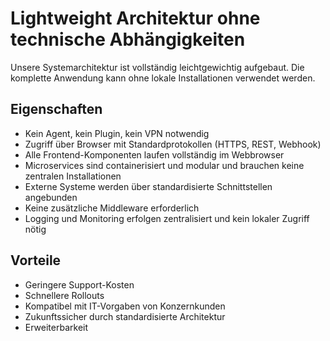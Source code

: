 # Lightweight Architektur ohne technische Abhängigkeiten

Unsere Systemarchitektur ist vollständig leichtgewichtig aufgebaut. Die komplette Anwendung kann ohne lokale Installationen verwendet werden.

## Eigenschaften

- Kein Agent, kein Plugin, kein VPN notwendig
- Zugriff über Browser mit Standardprotokollen (HTTPS, REST, Webhook)
- Alle Frontend-Komponenten laufen vollständig im Webbrowser
- Microservices sind containerisiert und modular und brauchen keine zentralen Installationen
- Externe Systeme werden über standardisierte Schnittstellen angebunden
- Keine zusätzliche Middleware erforderlich
- Logging und Monitoring erfolgen zentralisiert und kein lokaler Zugriff nötig

## Vorteile

- Geringere Support-Kosten
- Schnellere Rollouts
- Kompatibel mit IT-Vorgaben von Konzernkunden
- Zukunftssicher durch standardisierte Architektur
- Erweiterbarkeit